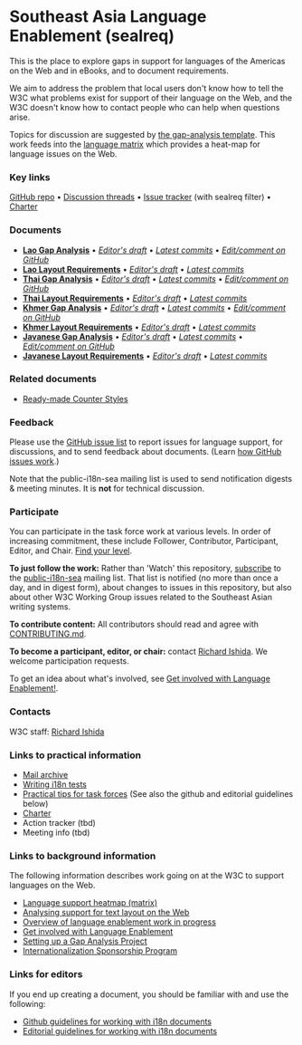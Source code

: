 # Southeast Asia Language Enablement (sealreq)

This is the place to explore gaps in support for languages of the Americas on the Web and in eBooks, and to document requirements.

We aim to address the problem that local users don't know how to tell the W3C what problems exist for support of their language on the Web, and the W3C doesn't know how to contact people who can help when questions arise.

Topics for discussion are suggested by [the gap-analysis template](https://www.w3.org/International/i18n-activity/templates/gap-analysis/gap-analysis_template.html). This work feeds into the [language matrix](https://www.w3.org/International/typography/gap-analysis/language-matrix.html) which provides a heat-map for language issues on the Web.


### Key links
[GitHub repo](https://github.com/w3c/sealreq) • [Discussion threads](https://github.com/w3c/sealreq/issues) • [Issue tracker](https://www.w3.org/International/i18n-activity/textlayout/?filter=sealreq) (with sealreq filter) • [Charter](https://www.w3.org/International/sealreq/charter/)


### Documents
- [**Lao Gap Analysis**](https://www.w3.org/TR/laoo-gap) • [*Editor's draft*](https://www.w3.org/International/sealreq/gap-analysis/laoo-gap) • [*Latest commits*](https://github.com/w3c/sealreq/commits/gh-pages/gap-analysis/laoo-gap.html) • [*Edit/comment on GitHub*](https://github.com/w3c/sealreq/labels/doc%3Alaoo)
- [**Lao Layout Requirements**](https://www.w3.org/International/sealreq/lao/) • [*Editor's draft*](https://www.w3.org/International/sealreq/lao/) • [*Latest commits*](https://github.com/w3c/sealreq/commits/gh-pages/lao/index.html)
- [**Thai Gap Analysis**](https://www.w3.org/TR/thai-gap) • [*Editor's draft*](https://www.w3.org/International/sealreq/gap-analysis/thai-gap) • [*Latest commits*](https://github.com/w3c/sealreq/commits/gh-pages/gap-analysis/thai-gap.html) • [*Edit/comment on GitHub*](https://github.com/w3c/sealreq/labels/doc%3Athai)
- [**Thai Layout Requirements**](https://www.w3.org/International/sealreq/thai/) • [*Editor's draft*](https://www.w3.org/International/sealreq/thai/) • [*Latest commits*](https://github.com/w3c/sealreq/commits/gh-pages/thai/index.html)
- [**Khmer Gap Analysis**](https://www.w3.org/TR/khmr-gap) • [*Editor's draft*](https://www.w3.org/International/sealreq/gap-analysis/khmr-gap) • [*Latest commits*](https://github.com/w3c/sealreq/commits/gh-pages/gap-analysis/khmr-gap.html) • [*Edit/comment on GitHub*](https://github.com/w3c/sealreq/labels/doc%3Akhmr)
- [**Khmer Layout Requirements**](https://www.w3.org/International/sealreq/khmer/) • [*Editor's draft*](https://www.w3.org/International/sealreq/khmer/) • [*Latest commits*](https://github.com/w3c/sealreq/commits/gh-pages/khmer/index.html)
- [**Javanese Gap Analysis**](https://www.w3.org/TR/java-gap) • [*Editor's draft*](https://www.w3.org/International/sealreq/gap-analysis/java-gap) • [*Latest commits*](https://github.com/w3c/sealreq/commits/gh-pages/gap-analysis/java-gap.html) • [*Edit/comment on GitHub*](https://github.com/w3c/sealreq/labels/doc%3Ajava)
- [**Javanese Layout Requirements**](https://www.w3.org/International/sealreq/javanese/) • [*Editor's draft*](https://www.w3.org/International/sealreq/javanese/) • [*Latest commits*](https://github.com/w3c/sealreq/commits/gh-pages/javanese/index.html)


### Related documents
- [Ready-made Counter Styles](https://www.w3.org/TR/predefined-counter-styles/)


### Feedback
Please use the [GitHub issue list](https://github.com/w3c/sealreq/issues) to report issues for language support, for discussions, and to send feedback about documents. (Learn [how GitHub issues work](https://www.w3.org/International/i18n-activity/guidelines/issues.html).)

Note that the public-i18n-sea mailing list is used to send notification digests & meeting minutes. It is **not** for technical discussion.


### Participate
You can participate in the task force work at various levels. In order of increasing commitment, these include Follower, Contributor, Participant, Editor, and Chair. [Find your level](https://www.w3.org/International/i18n-drafts/pages/task_force_roles).

**To just follow the work:** Rather than 'Watch' this repository, [subscribe](mailto:public-i18n-sea-request@w3.org?subject=subscribe) to the [public-i18n-sea](https://lists.w3.org/Archives/Public/public-i18n-sea/) mailing list. That list is notified (no more than once a day, and in digest form), about changes to issues in this repository, but also about other W3C Working Group issues related to the Southeast Asian writing systems.

**To contribute content:** All contributors should read and agree with [CONTRIBUTING.md](CONTRIBUTING.md).

**To become a participant, editor, or chair:** contact [Richard Ishida](mailto:ishida@w3.org). We welcome participation requests.

To get an idea about what's involved, see [Get involved with Language Enablement!](https://www.w3.org/International/i18n-drafts/pages/languagedev_participation). 


### Contacts
W3C staff: [Richard Ishida](mailto:ishida@w3.org)


### Links to practical information
- [Mail archive](https://lists.w3.org/Archives/Public/public-i18n-sea/)
- [Writing i18n tests](https://github.com/w3c/i18n-activity/wiki/Writing-i18n-tests)
- [Practical tips for task forces](https://www.w3.org/International/i18n-activity/guidelines/process.html) (See also the github and editorial guidelines below)
- [Charter](https://w3c.github.io/sealreq/charter/)
- Action tracker (tbd)
- Meeting info (tbd)


### Links to background information
The following information describes work going on at the W3C to support languages on the Web.
- [Language support heatmap (matrix)](https://www.w3.org/International/typography/gap-analysis/language-matrix.html)
- [Analysing support for text layout on the Web](https://www.w3.org/International/i18n-drafts/nav/languagedev)
- [Overview of language enablement work in progress](https://www.w3.org/International/i18n-drafts/nav/languagedev)
- [Get involved with Language Enablement](https://www.w3.org/International/i18n-drafts/pages/languagedev_participation)
- [Setting up a Gap Analysis Project](https://github.com/w3c/typography/wiki/Setting-up-a-Gap-Analysis-Project)
- [Internationalization Sponsorship Program](https://www.w3.org/International/sponsorship/)


### Links for editors
If you end up creating a document, you should be familiar with and use the following:

- [Github guidelines for working with i18n documents](https://www.w3.org/International/i18n-activity/guidelines/github)
- [Editorial guidelines for working with i18n documents](https://www.w3.org/International/i18n-activity/guidelines/editing)

